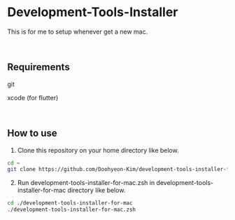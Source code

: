 # Development-Tools-Installer

This is for me to setup whenever get a new mac.

<br>

## Requirements
git

xcode (for flutter)

<br>

## How to use

1. Clone this repository on your home directory like below.

``` bash 
cd ~
git clone https://github.com/Doohyeon-Kim/development-tools-installer-for-mac.git
```

2. Run development-tools-installer-for-mac.zsh in development-tools-installer-for-mac directory like below.

``` bash
cd ./development-tools-installer-for-mac
./development-tools-installer-for-mac.zsh
```

